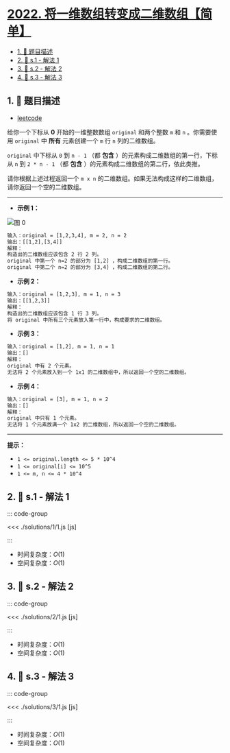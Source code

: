 # [2022. 将一维数组转变成二维数组【简单】](https://github.com/tnotesjs/TNotes.leetcode/tree/main/notes/2022.%20%E5%B0%86%E4%B8%80%E7%BB%B4%E6%95%B0%E7%BB%84%E8%BD%AC%E5%8F%98%E6%88%90%E4%BA%8C%E7%BB%B4%E6%95%B0%E7%BB%84%E3%80%90%E7%AE%80%E5%8D%95%E3%80%91)

<!-- region:toc -->

- [1. 📝 题目描述](#1--题目描述)
- [2. 🎯 s.1 - 解法 1](#2--s1---解法-1)
- [3. 🎯 s.2 - 解法 2](#3--s2---解法-2)
- [4. 🎯 s.3 - 解法 3](#4--s3---解法-3)

<!-- endregion:toc -->

## 1. 📝 题目描述

- [leetcode](https://leetcode.cn/problems/convert-1d-array-into-2d-array/)

给你一个下标从 **0** 开始的一维整数数组 `original` 和两个整数 `m` 和 `n` 。你需要使用 `original` 中 **所有** 元素创建一个 `m` 行 `n` 列的二维数组。

`original` 中下标从 `0` 到 `n - 1` （都 **包含** ）的元素构成二维数组的第一行，下标从 `n` 到 `2 * n - 1` （都 **包含** ）的元素构成二维数组的第二行，依此类推。

请你根据上述过程返回一个 `m x n` 的二维数组。如果无法构成这样的二维数组，请你返回一个空的二维数组。

---

- **示例 1：**

![图 0](https://cdn.jsdelivr.net/gh/tnotesjs/imgs@main/2025-09-26-22-06-21.png)

```txt
输入：original = [1,2,3,4], m = 2, n = 2
输出：[[1,2],[3,4]]
解释：
构造出的二维数组应该包含 2 行 2 列。
original 中第一个 n=2 的部分为 [1,2] ，构成二维数组的第一行。
original 中第二个 n=2 的部分为 [3,4] ，构成二维数组的第二行。
```

- **示例 2：**

```txt
输入：original = [1,2,3], m = 1, n = 3
输出：[[1,2,3]]
解释：
构造出的二维数组应该包含 1 行 3 列。
将 original 中所有三个元素放入第一行中，构成要求的二维数组。
```

- **示例 3：**

```txt
输入：original = [1,2], m = 1, n = 1
输出：[]
解释：
original 中有 2 个元素。
无法将 2 个元素放入到一个 1x1 的二维数组中，所以返回一个空的二维数组。
```

- **示例 4：**

```txt
输入：original = [3], m = 1, n = 2
输出：[]
解释：
original 中只有 1 个元素。
无法将 1 个元素放满一个 1x2 的二维数组，所以返回一个空的二维数组。
```

---

**提示：**

- `1 <= original.length <= 5 * 10^4`
- `1 <= original[i] <= 10^5`
- `1 <= m, n <= 4 * 10^4`

## 2. 🎯 s.1 - 解法 1

::: code-group

<<< ./solutions/1/1.js [js]

:::

- 时间复杂度：$O(1)$
- 空间复杂度：$O(1)$

## 3. 🎯 s.2 - 解法 2

::: code-group

<<< ./solutions/2/1.js [js]

:::

- 时间复杂度：$O(1)$
- 空间复杂度：$O(1)$

## 4. 🎯 s.3 - 解法 3

::: code-group

<<< ./solutions/3/1.js [js]

:::

- 时间复杂度：$O(1)$
- 空间复杂度：$O(1)$
